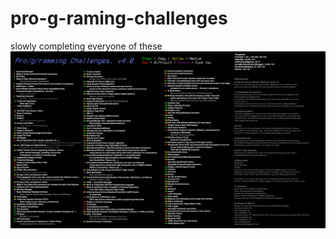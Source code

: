 # pro-g-raming-challenges
slowly completing everyone of these
![challenges](./challenges.png "Logo Title Text 1")
